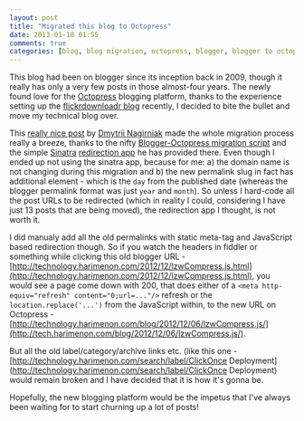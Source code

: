 ```yaml
---
layout: post
title: "Migrated this blog to Octopress"
date: 2013-01-18 01:55
comments: true
categories: [blog, blog migration, octopress, blogger, blogger to octopress, sinatra] 
---
```


This blog had been on blogger since its inception back in 2009, though it really has only a very few posts in those almost-four years. The newly found love for the [Octopress](http://octopress.org/) blogging platform, thanks to the experience setting up the [flickrdownloadr blog](http://flickrdownloadr.com/blogs) recently, I decided to bite the bullet and move my technical blog over.

This [really nice post](http://approache.com/blog/migrating-from-blogger-to-octopress/) by [Dmytrii Nagirniak](http://github.com/dnagir) made the whole migration process really a breeze, thanks to the nifty [Blogger-Octopress migration script](https://gist.github.com/1765496) and the simple [Sinatra](http://www.sinatrarb.com/) [redirection app](https://github.com/dnagir/approache-redirects/blob/master/app.rb) he has provided there. Even though I ended up not using the sinatra app, because for me: a) the domain name is not changing during this migration and b) the new permalink slug in fact has additional element - which is the `day` from the published date (whereas the blogger permalink format was just `year` and `month`). So unless I hard-code all the post URLs to be redirected (which in reality I could, considering I have just 13 posts that are being moved), the redirection app I thought, is not worth it.

I did manualy add all the old permalinks with static meta-tag and JavaScript based redirection though. So if you watch the headers in fiddler or something while clicking this old blogger URL - [http://technology.harimenon.com/2012/12/lzwCompress.js.html](http://technology.harimenon.com/2012/12/lzwCompress.js.html), you would see a page come down with 200, that does either of a `<meta http-equiv="refresh" content="0;url=..."/>` refresh or the `location.replace('...')` from the JavaScript within, to the new URL on Octopress - [http://technology.harimenon.com/blog/2012/12/06/lzwCompress.js/](http://tech.harimenon.com/blog/2012/12/06/lzwCompress.js/). 

But all the old label/category/archive links etc. (like this one - [http://technology.harimenon.com/search/label/ClickOnce Deployment](http://technology.harimenon.com/search/label/ClickOnce Deployment) would  remain broken and I have decided that it is how it's gonna be.

Hopefully, the new blogging platform would be the impetus that I've always been waiting for to start churning up a lot of posts!